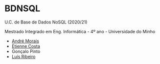 # BDNSQL
U.C. de Base de Dados NoSQL (2020/21)

Mestrado Integrado em Eng. Informática - 4º ano - Universidade do Minho

* [André Morais]
* [Etienne Costa]
* Gonçalo Pinto
* [Luís Ribeiro]

[André Morais]:https://github.com/Demorales1998
[Etienne Costa]:https://github.com/EtienneCosta
[Luís Ribeiro]:https://github.com/luis1ribeiro